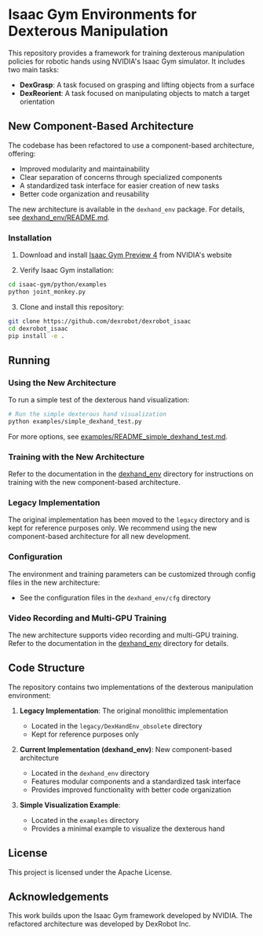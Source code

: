 # Isaac Gym Environments for Dexterous Manipulation

This repository provides a framework for training dexterous manipulation policies for robotic hands using NVIDIA's Isaac Gym simulator. It includes two main tasks:

- **DexGrasp**: A task focused on grasping and lifting objects from a surface
- **DexReorient**: A task focused on manipulating objects to match a target orientation

## New Component-Based Architecture

The codebase has been refactored to use a component-based architecture, offering:

- Improved modularity and maintainability
- Clear separation of concerns through specialized components
- A standardized task interface for easier creation of new tasks
- Better code organization and reusability

The new architecture is available in the `dexhand_env` package. For details, see [dexhand_env/README.md](dexhand_env/README.md).

### Installation

1. Download and install [Isaac Gym Preview 4](https://developer.nvidia.com/isaac-gym) from NVIDIA's website

2. Verify Isaac Gym installation:

```bash
cd isaac-gym/python/examples
python joint_monkey.py
```

3. Clone and install this repository:

```bash
git clone https://github.com/dexrobot/dexrobot_isaac
cd dexrobot_isaac
pip install -e .
```

## Running

### Using the New Architecture

To run a simple test of the dexterous hand visualization:

```bash
# Run the simple dexterous hand visualization
python examples/simple_dexhand_test.py
```

For more options, see [examples/README_simple_dexhand_test.md](examples/README_simple_dexhand_test.md).

### Training with the New Architecture

Refer to the documentation in the [dexhand_env](dexhand_env/README.md) directory for instructions on training with the new component-based architecture.

### Legacy Implementation

The original implementation has been moved to the `legacy` directory and is kept for reference purposes only. We recommend using the new component-based architecture for all new development.

### Configuration

The environment and training parameters can be customized through config files in the new architecture:

- See the configuration files in the `dexhand_env/cfg` directory

### Video Recording and Multi-GPU Training

The new architecture supports video recording and multi-GPU training. Refer to the documentation in the [dexhand_env](dexhand_env/README.md) directory for details.

## Code Structure

The repository contains two implementations of the dexterous manipulation environment:

1. **Legacy Implementation**: The original monolithic implementation
   - Located in the `legacy/DexHandEnv_obsolete` directory
   - Kept for reference purposes only

2. **Current Implementation (dexhand_env)**: New component-based architecture
   - Located in the `dexhand_env` directory
   - Features modular components and a standardized task interface
   - Provides improved functionality with better code organization

3. **Simple Visualization Example**:
   - Located in the `examples` directory
   - Provides a minimal example to visualize the dexterous hand

## License

This project is licensed under the Apache License.

## Acknowledgements

This work builds upon the Isaac Gym framework developed by NVIDIA. The refactored architecture was developed by DexRobot Inc.
